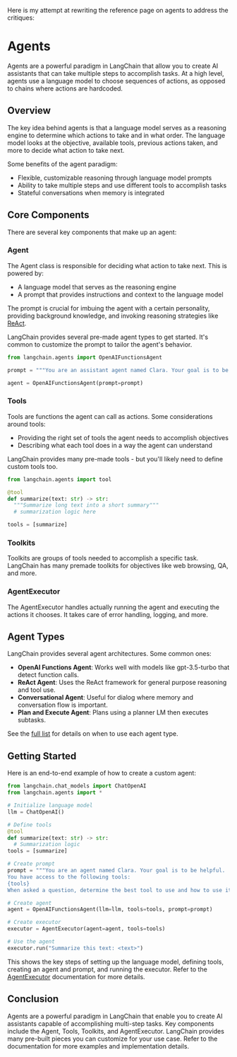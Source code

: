  Here is my attempt at rewriting the reference page on agents to address the critiques:

# Agents

Agents are a powerful paradigm in LangChain that allow you to create AI assistants that can take multiple steps to accomplish tasks. At a high level, agents use a language model to choose sequences of actions, as opposed to chains where actions are hardcoded. 

## Overview

The key idea behind agents is that a language model serves as a reasoning engine to determine which actions to take and in what order. The language model looks at the objective, available tools, previous actions taken, and more to decide what action to take next.

Some benefits of the agent paradigm:

- Flexible, customizable reasoning through language model prompts
- Ability to take multiple steps and use different tools to accomplish tasks
- Stateful conversations when memory is integrated

## Core Components

There are several key components that make up an agent:

### Agent

The Agent class is responsible for deciding what action to take next. This is powered by:

- A language model that serves as the reasoning engine
- A prompt that provides instructions and context to the language model

The prompt is crucial for imbuing the agent with a certain personality, providing background knowledge, and invoking reasoning strategies like [ReAct](https://arxiv.org/abs/2210.03629). 

LangChain provides several pre-made agent types to get started. It's common to customize the prompt to tailor the agent's behavior.

```python
from langchain.agents import OpenAIFunctionsAgent

prompt = """You are an assistant agent named Clara. Your goal is to be helpful, harmless, and honest.""" 

agent = OpenAIFunctionsAgent(prompt=prompt)
```

### Tools

Tools are functions the agent can call as actions. Some considerations around tools:

- Providing the right set of tools the agent needs to accomplish objectives 
- Describing what each tool does in a way the agent can understand

LangChain provides many pre-made tools - but you'll likely need to define custom tools too.

```python
from langchain.agents import tool

@tool
def summarize(text: str) -> str:
  """Summarize long text into a short summary"""
  # summarization logic here

tools = [summarize]
```

### Toolkits

Toolkits are groups of tools needed to accomplish a specific task. LangChain has many premade toolkits for objectives like web browsing, QA, and more. 

### AgentExecutor

The AgentExecutor handles actually running the agent and executing the actions it chooses. It takes care of error handling, logging, and more.

## Agent Types

LangChain provides several agent architectures. Some common ones:

- **OpenAI Functions Agent**: Works well with models like gpt-3.5-turbo that detect function calls.
- **ReAct Agent**: Uses the ReAct framework for general purpose reasoning and tool use.
- **Conversational Agent**: Useful for dialog where memory and conversation flow is important.
- **Plan and Execute Agent**: Plans using a planner LM then executes subtasks.

See the [full list](/docs/modules/agents/agent_types/) for details on when to use each agent type.

## Getting Started

Here is an end-to-end example of how to create a custom agent:

```python
from langchain.chat_models import ChatOpenAI
from langchain.agents import *

# Initialize language model
llm = ChatOpenAI()  

# Define tools
@tool
def summarize(text: str) -> str:
  # Summarization logic
tools = [summarize]

# Create prompt  
prompt = """You are an agent named Clara. Your goal is to be helpful.
You have access to the following tools:
{tools}
When asked a question, determine the best tool to use and how to use it."""

# Create agent
agent = OpenAIFunctionsAgent(llm=llm, tools=tools, prompt=prompt)

# Create executor
executor = AgentExecutor(agent=agent, tools=tools)

# Use the agent
executor.run("Summarize this text: <text>") 
```

This shows the key steps of setting up the language model, defining tools, creating an agent and prompt, and running the executor. Refer to the [AgentExecutor](/docs/modules/agents/agent_executor) documentation for more details.

## Conclusion

Agents are a powerful paradigm in LangChain that enable you to create AI assistants capable of accomplishing multi-step tasks. Key components include the Agent, Tools, Toolkits, and AgentExecutor. LangChain provides many pre-built pieces you can customize for your use case. Refer to the documentation for more examples and implementation details.